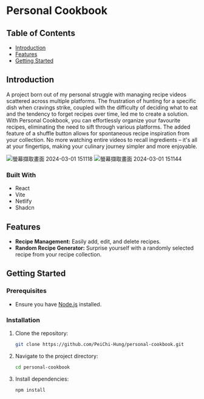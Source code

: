 # Personal Cookbook

## Table of Contents
- [Introduction](#introduction)
- [Features](#features)
- [Getting Started](#getting-started)
  
## Introduction
A project born out of my personal struggle with managing recipe videos scattered across multiple platforms. The frustration of hunting for a specific dish when cravings strike, coupled with the difficulty of deciding what to eat and the tendency to forget recipes over time, led me to create a solution. With Personal Cookbook, you can effortlessly organize your favourite recipes, eliminating the need to sift through various platforms. The added feature of a shuffle button allows for spontaneous recipe inspiration from your collection. No more watching entire videos to recall ingredients – it's all at your fingertips, making your culinary journey simpler and more enjoyable.

![螢幕擷取畫面 2024-03-01 151118](https://github.com/PeiChi-Hung/personal-cookbook/assets/67167072/a9bb2bb5-ecfe-4ab8-9d7c-227877583744)
![螢幕擷取畫面 2024-03-01 151144](https://github.com/PeiChi-Hung/personal-cookbook/assets/67167072/3646154d-77c9-4cc2-a2b5-dd24c28285a3)


### Built With
* React
* Vite
* Netlify
* Shadcn
  
## Features 
- **Recipe Management:** Easily add, edit, and delete recipes. 
- **Random Recipe Generator:** Surprise yourself with a randomly selected recipe from your recipe collection.

## Getting Started

### Prerequisites

- Ensure you have [Node.js](https://nodejs.org/) installed.

### Installation

1. Clone the repository:

    ```bash
    git clone https://github.com/PeiChi-Hung/personal-cookbook.git
    ```

2. Navigate to the project directory:

    ```bash
    cd personal-cookbook
    ```

3. Install dependencies:

    ```bash
    npm install
    ```
<!-- MARKDOWN LINKS & IMAGES -->
[Next.js]: https://img.shields.io/badge/next.js-000000?style=for-the-badge&logo=nextdotjs&logoColor=white
[Next-url]: https://nextjs.org/
[Vite.js]: https://miro.medium.com/v2/resize:fit:1200/1*udvSMrSVGOgD4fxjMJHbOw.jpeg
[Vite-url]: https://vitejs.dev/
[Netlify]: https://ayushmanbh.netlify.app/static/media/netlify.c779369f.svg
[Netlify-url]: https://docs.netlify.com/

